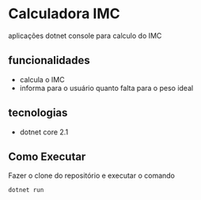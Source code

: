 # Calculadora IMC
aplicações dotnet console para calculo do IMC

## funcionalidades
- calcula o IMC
- informa para o usuário quanto falta para o peso ideal
## tecnologias
- dotnet core 2.1

## Como Executar

Fazer o clone do repositório
e executar o comando

    dotnet run
